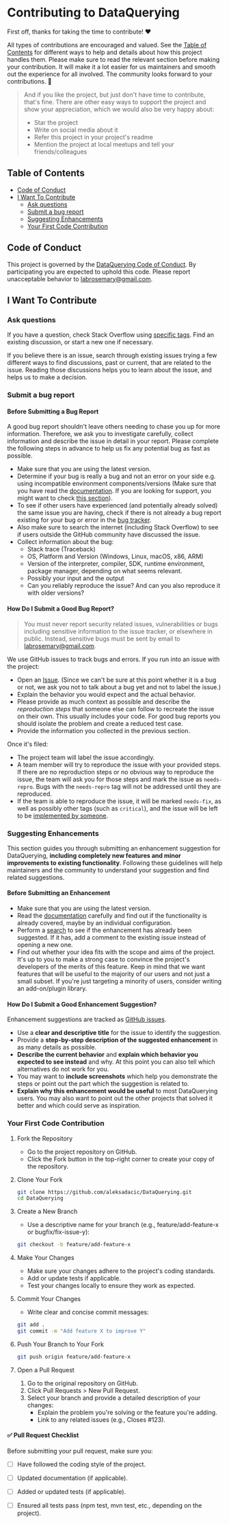 # Contributing to DataQuerying

First off, thanks for taking the time to contribute! ❤️

All types of contributions are encouraged and valued. See the [Table of Contents](#table-of-contents) for different ways to help and details about how this project handles them. Please make sure to read the relevant section before making your contribution. It will make it a lot easier for us maintainers and smooth out the experience for all involved. The community looks forward to your contributions. 🎉

> And if you like the project, but just don't have time to contribute, that's fine. There are other easy ways to support the project and show your appreciation, which we would also be very happy about:
> - Star the project
> - Write on social media about it
> - Refer this project in your project's readme
> - Mention the project at local meetups and tell your friends/colleagues

## Table of Contents

- [Code of Conduct](#code-of-conduct)
- [I Want To Contribute](#i-want-to-contribute)
  - [Ask questions](#ask-questions)
  - [Submit a bug report](#submit-a-bug-report)
  - [Suggesting Enhancements](#suggesting-enhancements)
  - [Your First Code Contribution](#your-first-code-contribution)

## Code of Conduct
This project is governed by the [DataQuerying Code of Conduct](https://github.com/aleksadacic/DataQuerying/blob/master/CODE_OF_CONDUCT.md).
By participating you are expected to uphold this code.
Please report unacceptable behavior to labrosemary@gmail.com.

## I Want To Contribute

### Ask questions

If you have a question, check Stack Overflow using [specific tags](https://stackoverflow.com/questions/tagged/data-querying-for-spring). Find an existing discussion, or start a new one if necessary.

If you believe there is an issue, search through existing issues trying a few different ways to find discussions, past or current, that are related to the issue. 
Reading those discussions helps you to learn about the issue, and helps us to make a decision.

### Submit a bug report

#### Before Submitting a Bug Report

A good bug report shouldn't leave others needing to chase you up for more information. Therefore, we ask you to investigate carefully, collect information and describe the issue in detail in your report. Please complete the following steps in advance to help us fix any potential bug as fast as possible.

- Make sure that you are using the latest version.
- Determine if your bug is really a bug and not an error on your side e.g. using incompatible environment components/versions (Make sure that you have read the [documentation](https://github.com/aleksadacic/DataQuerying/blob/master/README.md). If you are looking for support, you might want to check [this section](#ask-questions)).
- To see if other users have experienced (and potentially already solved) the same issue you are having, check if there is not already a bug report existing for your bug or error in the [bug tracker](https://github.com/aleksadacic/DataQuerying/issues?q=label%3Abug).
- Also make sure to search the internet (including Stack Overflow) to see if users outside the GitHub community have discussed the issue.
- Collect information about the bug:
  - Stack trace (Traceback)
  - OS, Platform and Version (Windows, Linux, macOS, x86, ARM)
  - Version of the interpreter, compiler, SDK, runtime environment, package manager, depending on what seems relevant.
  - Possibly your input and the output
  - Can you reliably reproduce the issue? And can you also reproduce it with older versions?

#### How Do I Submit a Good Bug Report?

> You must never report security related issues, vulnerabilities or bugs including sensitive information to the issue tracker, or elsewhere in public. Instead, sensitive bugs must be sent by email to <labrosemary@gmail.com>.

We use GitHub issues to track bugs and errors. If you run into an issue with the project:

- Open an [Issue](https://github.com/aleksadacic/DataQuerying/issues/new). (Since we can't be sure at this point whether it is a bug or not, we ask you not to talk about a bug yet and not to label the issue.)
- Explain the behavior you would expect and the actual behavior.
- Please provide as much context as possible and describe the *reproduction steps* that someone else can follow to recreate the issue on their own. This usually includes your code. For good bug reports you should isolate the problem and create a reduced test case.
- Provide the information you collected in the previous section.

Once it's filed:

- The project team will label the issue accordingly.
- A team member will try to reproduce the issue with your provided steps. If there are no reproduction steps or no obvious way to reproduce the issue, the team will ask you for those steps and mark the issue as `needs-repro`. Bugs with the `needs-repro` tag will not be addressed until they are reproduced.
- If the team is able to reproduce the issue, it will be marked `needs-fix`, as well as possibly other tags (such as `critical`), and the issue will be left to be [implemented by someone](#your-first-code-contribution).


### Suggesting Enhancements

This section guides you through submitting an enhancement suggestion for DataQuerying, **including completely new features and minor improvements to existing functionality**. Following these guidelines will help maintainers and the community to understand your suggestion and find related suggestions.

#### Before Submitting an Enhancement

- Make sure that you are using the latest version.
- Read the [documentation](https://github.com/aleksadacic/DataQuerying/blob/master/README.md) carefully and find out if the functionality is already covered, maybe by an individual configuration.
- Perform a [search](https://github.com/aleksadacic/DataQuerying/issues) to see if the enhancement has already been suggested. If it has, add a comment to the existing issue instead of opening a new one.
- Find out whether your idea fits with the scope and aims of the project. It's up to you to make a strong case to convince the project's developers of the merits of this feature. Keep in mind that we want features that will be useful to the majority of our users and not just a small subset. If you're just targeting a minority of users, consider writing an add-on/plugin library.

#### How Do I Submit a Good Enhancement Suggestion?

Enhancement suggestions are tracked as [GitHub issues](https://github.com/aleksadacic/DataQuerying/issues).

- Use a **clear and descriptive title** for the issue to identify the suggestion.
- Provide a **step-by-step description of the suggested enhancement** in as many details as possible.
- **Describe the current behavior** and **explain which behavior you expected to see instead** and why. At this point you can also tell which alternatives do not work for you.
- You may want to **include screenshots** which help you demonstrate the steps or point out the part which the suggestion is related to.
- **Explain why this enhancement would be useful** to most DataQuerying users. You may also want to point out the other projects that solved it better and which could serve as inspiration.


### Your First Code Contribution
1. Fork the Repository
    - Go to the project repository on GitHub.
    - Click the Fork button in the top-right corner to create your copy of the repository.
  
2. Clone Your Fork
      ```bash
      git clone https://github.com/aleksadacic/DataQuerying.git
      cd DataQuerying
      ```
3. Create a New Branch
   - Use a descriptive name for your branch (e.g., feature/add-feature-x or bugfix/fix-issue-y):
    ```bash 
    git checkout -b feature/add-feature-x
    ```

4. Make Your Changes
   - Make sure your changes adhere to the project's coding standards.
   - Add or update tests if applicable.
   - Test your changes locally to ensure they work as expected.

5. Commit Your Changes
     - Write clear and concise commit messages:
    ```bash 
    git add .
    git commit -m "Add feature X to improve Y"
    ```

6. Push Your Branch to Your Fork
      ```bash
      git push origin feature/add-feature-x
      ```

7. Open a Pull Request
   1) Go to the original repository on GitHub.
   2) Click Pull Requests > New Pull Request. 
   3) Select your branch and provide a detailed description of your changes:
        - Explain the problem you're solving or the feature you're adding.
        - Link to any related issues (e.g., Closes #123).

#### ✅ Pull Request Checklist

Before submitting your pull request, make sure you:

- [ ] Have followed the coding style of the project.
- [ ] Updated documentation (if applicable).
- [ ] Added or updated tests (if applicable).
- [ ] Ensured all tests pass (npm test, mvn test, etc., depending on the project).

